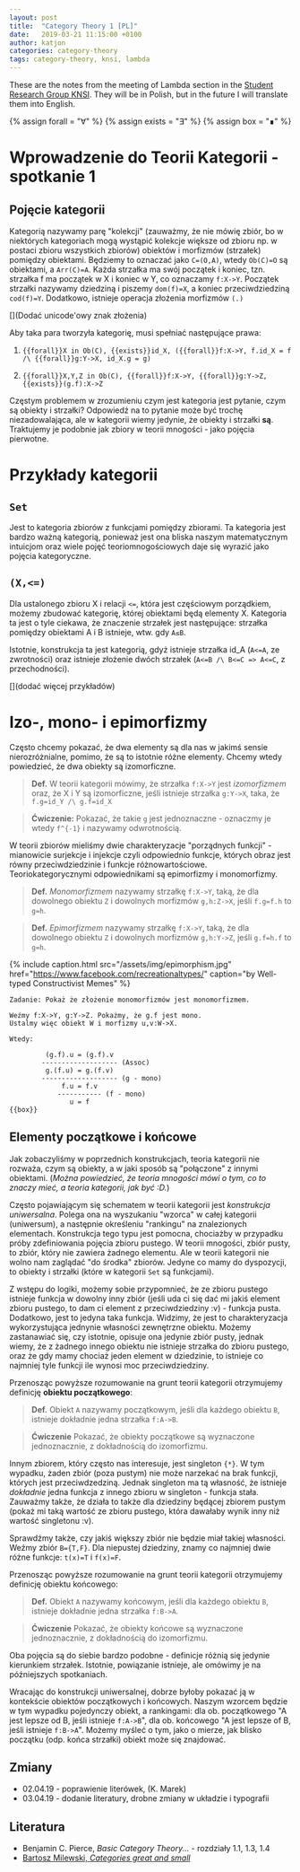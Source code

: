 ```yaml
---
layout: post
title:  "Category Theory 1 [PL]"
date:   2019-03-21 11:15:00 +0100
author: katjon
categories: category-theory
tags: category-theory, knsi, lambda
---
```

These are the notes from the meeting of Lambda section in the [Student Research Group KNSI][knsi]. They will be in Polish, but in the future I will translate them into English.

{% assign forall = "∀" %}
{% assign exists = "∃" %}
{% assign box = "∎" %}

[knsi]: https:/knsi-wppt.github.io


Wprowadzenie do Teorii Kategorii - spotkanie 1
===

Pojęcie kategorii
---

Kategorią nazywamy parę "kolekcji" (zauważmy, że nie mówię zbiór, bo w niektórych kategoriach mogą wystąpić kolekcje większe od zbioru np. w postaci zbioru wszystkich zbiorów) obiektów i morfizmów (strzałek) pomiędzy obiektami. Będziemy to oznaczać jako `C=(O,A)`, wtedy `Ob(C)=O` są obiektami, a `Arr(C)=A`. Każda strzałka ma swój początek i koniec, tzn. strzałka f ma początek w X i koniec w Y, co oznaczamy `f:X->Y`. Początek strzałki nazywamy dziedziną i piszemy `dom(f)=X`, a koniec przeciwdziedziną `cod(f)=Y`. Dodatkowo, istnieje operacja złożenia morfizmów `(.)` 

[](Dodać unicode'owy znak złożenia)

Aby taka para tworzyła kategorię, musi spełniać następujące prawa:

1. `{{forall}}X in Ob(C), {{exists}}id_X, ({{forall}}f:X->Y, f.id_X = f /\ {{forall}}g:Y->X, id_X.g = g)`

2. `{{forall}}X,Y,Z in Ob(C), {{forall}}f:X->Y, {{forall}}g:Y->Z, {{exists}}(g.f):X->Z`

Częstym problemem w zrozumieniu czym jest kategoria jest pytanie, czym są obiekty i strzałki? Odpowiedź na to pytanie może być trochę niezadowalająca, ale w kategorii wiemy jedynie, że obiekty i strzałki **są**. Traktujemy je podobnie jak zbiory w teorii mnogości - jako pojęcia pierwotne.

Przykłady kategorii
===

`Set`
---
Jest to kategoria zbiorów z funkcjami pomiędzy zbiorami. Ta kategoria jest bardzo ważną kategorią, ponieważ jest ona bliska naszym matematycznym intuicjom oraz wiele pojęć teoriomnogościowych daje się wyrazić jako pojęcia kategoryczne.

`(X,<=)`
---
Dla ustalonego zbioru X i relacji `<=`, która jest częściowym porządkiem, możemy zbudować kategorię, której obiektami będą elementy X. Kategoria ta jest o tyle ciekawa, że znaczenie strzałek jest następujące:
strzałka pomiędzy obiektami A i B istnieje, wtw. gdy `A≤B`.

Istotnie, konstrukcja ta jest kategorią, gdyż istnieje strzałka id_A (`A<=A`, ze zwrotności) oraz istnieje złożenie dwóch strzałek (`A<=B /\ B<=C => A<=C`, z przechodności).

<!-- <figure class="task">
Zadanie: Pokazać, że grupy z homomorfizmami grup tworzą kategorię (kategoria Grp).
</figure> -->

[](dodać więcej przykładów)

Izo-, mono- i epimorfizmy
===

Często chcemy pokazać, że dwa elementy są dla nas w jakimś sensie nierozróżnialne, pomimo, że są to istotnie różne elementy. Chcemy wtedy powiedzieć, że dwa obiekty są izomorficzne.

> **Def.** W teorii kategorii mówimy, że strzałka `f:X->Y` jest *izomorfizmem* oraz, że X i Y są izomorficzne, jeśli istnieje strzałka `g:Y->X`, taka, że  `f.g=id_Y /\ g.f=id_X`

> **Ćwiczenie:** Pokazać, że takie `g` jest jednoznaczne - oznaczmy je wtedy `f^{-1}` i nazywamy odwrotnością.

W teorii zbiorów mieliśmy dwie charakteryzacje "porządnych funkcji" - mianowicie surjekcje i injekcje czyli odpowiednio funkcje, których obraz jest równy przeciwdziedzinie i funkcje różnowartościowe. Teoriokategorycznymi odpowiednikami są epimorfizmy i monomorfizmy.

> **Def.** *Monomorfizmem* nazywamy strzałkę `f:X->Y`, taką, że dla dowolnego obiektu `Z` i dowolnych morfizmów `g,h:Z->X`, jeśli `f.g=f.h` to `g=h`.

> **Def.** *Epimorfizmem* nazywamy strzałkę `f:X->Y`, taką, że dla dowolnego obiektu `Z` i dowolnych morfizmów `g,h:Y->Z`, jeśli `g.f=h.f` to `g=h`.

{% include caption.html 
    src="/assets/img/epimorphism.jpg" 
    href="https://www.facebook.com/recreationaltypes/"
    caption="by Well-typed Constructivist Memes"
%}

```
Zadanie: Pokaż że złożenie monomorfizmów jest monomorfizmem.

Weźmy f:X->Y, g:Y->Z. Pokażmy, że g.f jest mono. 
Ustalmy więc obiekt W i morfizmy u,v:W->X.

Wtedy:

         (g.f).u = (g.f).v
        ------------------- (Assoc)
         g.(f.u) = g.(f.v) 
        ------------------- (g - mono)
             f.u = f.v 
            ----------- (f - mono)
               u = f
{{box}}
```

Elementy początkowe i końcowe 
---

Jak zobaczyliśmy w poprzednich konstrukcjach, teoria kategorii nie rozważa, czym są obiekty, a w jaki sposób są "połączone" z innymi obiektami. (*Można powiedzieć, że teoria mnogości mówi o tym, co to znaczy mieć, a teoria kategorii, jak być :D.*)

Często pojawiającym się schematem w teorii kategorii jest *konstrukcja uniwersalna*. Polega ona na wyszukaniu "wzorca" w całej kategorii (uniwersum), a następnie określeniu "rankingu" na znalezionych elementach. Konstrukcja tego typu jest pomocna, chociażby w przypadku próby zdefiniowania pojęcia zbioru pustego. W teorii mnogości, zbiór pusty, to zbiór, który nie zawiera żadnego elementu. Ale w teorii kategorii nie wolno nam zaglądać "do środka" zbiorów. Jedyne co mamy do dyspozycji, to obiekty i strzałki (które w kategorii `Set` są funkcjami). 

Z wstępu do logiki, możemy sobie przypomnieć, że ze zbioru pustego istnieje funkcja w dowolny inny zbiór (jeśli uda ci się dać mi jakiś element zbioru pustego, to dam ci element z przeciwdziedziny :v) - funkcja pusta. Dodatkowo, jest to jedyna taka funkcja. Widzimy, że jest to charakteryzacja wykorzystująca jednynie własności zewnętrzne obiektu. Możemy zastanawiać się, czy istotnie, opisuje ona jedynie zbiór pusty, jednak wiemy, że z żadnego innego obiektu nie istnieje strzałka do zbioru pustego, oraz że gdy mamy chociaż jeden element w dziedzinie, to istnieje co najmniej tyle funkcji ile wynosi moc przeciwdziedziny. 

Przenosząc powyższe rozumowanie na grunt teorii kategorii otrzymujemy definicję **obiektu początkowego**:

> **Def.** Obiekt `A` nazywamy początkowym, jeśli dla każdego obiektu `B`, istnieje dokładnie jedna strzałka `f:A->B`.

> **Ćwiczenie** Pokazać, że obiekty początkowe są wyznaczone jednoznacznie, z dokładnością do izomorfizmu.

Innym zbiorem, który często nas interesuje, jest singleton `{*}`. W tym wypadku, żaden zbiór (poza pustym) nie może narzekać na brak funkcji, których jest przeciwdzedziną. Jednak singleton ma tą własność, że istnieje *dokładnie* jedna funkcja z innego zbioru w singleton - funkcja stała. Zauważmy także, że działa to także dla dziedziny będącej zbiorem pustym (pokaż mi taką wartość ze zbioru pustego, która dawałaby wynik inny niż wartość singletonu :v). 

Sprawdźmy także, czy jakiś większy zbiór nie będzie miał takiej własności. Weźmy zbiór `B={T,F}`. Dla niepustej dziedziny, znamy co najmniej dwie różne funkcje: 
`t(x)=T` i `f(x)=F`. 

Przenosząc powyższe rozumowanie na grunt teorii kategorii otrzymujemy definicję obiektu końcowego:

> **Def.** Obiekt `A` nazywamy końcowym, jeśli dla każdego obiektu `B`, istnieje dokładnie jedna strzałka `f:B->A`.

> **Ćwiczenie** Pokazać, że obiekty końcowe są wyznaczone jednoznacznie, z dokładnością do izomorfizmu.

Oba pojęcia są do siebie bardzo podobne - definicje różnią się jedynie kierunkiem strzałek. Istotnie, powiązanie istnieje, ale omówimy je na późniejszych spotkaniach.

Wracając do konstrukcji uniwersalnej, dobrze byłoby pokazać ją w kontekście obiektów początkowych i końcowych. Naszym wzorcem będzie w tym wypadku pojedynczy obiekt, a rankingami: dla ob. początkowego "A jest lepsze od B, jeśli istnieje `f:A->B`", dla ob. końcowego "A jest lepsze of B, jeśli istnieje `f:B->A`". Możemy myśleć o tym, jako o mierze, jak blisko początku (odp. końca strzałki) obiekt może się znajdować.

Zmiany
---
* 02.04.19 - poprawienie literówek,  (K. Marek)
* 03.04.19 - dodanie literatury, drobne zmiany w układzie i typografii

Literatura
---
* Benjamin C. Pierce, *Basic Category Theory...* - rozdziały 1.1, 1.3, 1.4
* [Bartosz Milewski, *Categories great and small*](https://bartoszmilewski.com/2014/12/05/categories-great-and-small/)
